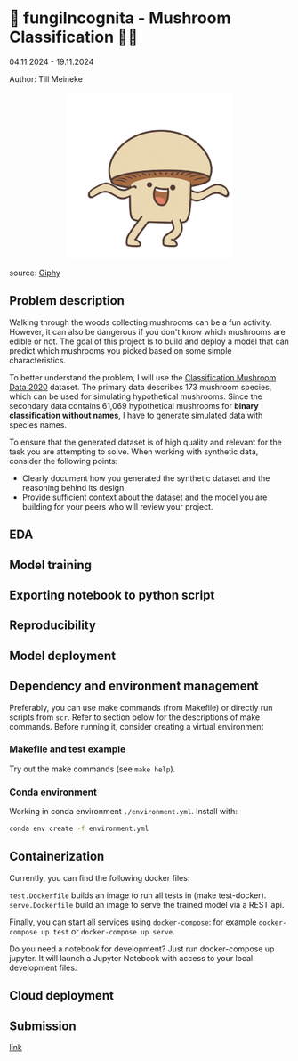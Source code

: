 # 🍄 fungiIncognita - Mushroom Classification 🍄‍🟫

04.11.2024 - 19.11.2024

Author: Till Meineke

<div style="text-align:center;">
  <img src="./images/groovyshroovy.gif" alt="Random Image" style="width:300px;height:auto;">
</div>

source: [Giphy](https://gph.is/g/4DBMX8p)

## Problem description

Walking through the woods collecting mushrooms can be a fun activity. However, it can also be dangerous if you don't know which mushrooms are edible or not. The goal of this project is to build and deploy a model that can predict which mushrooms you picked based on some simple characteristics.

To better understand the problem, I will use the [Classification Mushroom Data 2020](https://visualization.group/data/mushroom/) dataset. The primary data describes 173 mushroom species, which can be used for simulating hypothetical mushrooms. Since the secondary data contains 61,069 hypothetical mushrooms for __binary classification without names__, I have to generate simulated data with species names.

To ensure that the generated dataset is of high quality and relevant for the task you are attempting to solve.
When working with synthetic data, consider the following points:

- Clearly document how you generated the synthetic dataset and the reasoning behind its design.
- Provide sufficient context about the dataset and the model you are building for your peers who will review your project.

## EDA



## Model training

## Exporting notebook to python script

## Reproducibility



## Model deployment

## Dependency and environment management

Preferably, you can use make commands (from Makefile) or directly run scripts from `scr`.
Refer to section below for the descriptions of make commands. Before running it, consider creating
a virtual environment

### Makefile and test example

Try out the make commands (see `make help`).

### Conda environment

Working in conda environment `./environment.yml`. Install with:

```bash
conda env create -f environment.yml
```

## Containerization

Currently, you can find the following docker files:

<!-- jupyter.Dockerfile builds an image for running notebooks. -->
`test.Dockerfile` builds an image to run all tests in (make test-docker).
`serve.Dockerfile` build an image to serve the trained model via a REST api.
<!-- To ease the serving it uses open source dploy-kickstart module. To find more info about dploy-kickstart click here. -->
Finally, you can start all services using `docker-compose`:
for example `docker-compose up test` or `docker-compose up serve`.

Do you need a notebook for development? Just run docker-compose up jupyter. It will launch a Jupyter Notebook with access to your local development files.

## Cloud deployment

## Submission

[link](https://courses.datatalks.club/ml-zoomcamp-2024/project/midterm)